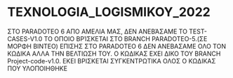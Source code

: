# TEXNOLOGIA_LOGISMIKOY_2022 

ΣΤΟ PARADOTEO 6 ΑΠΟ ΑΜΕΛΙΑ ΜΑΣ, ΔΕΝ ΑΝΕΒΆΣΑΜΕ ΤΟ TEST-CASES-V1.0 ΤΟ ΟΠΟΙΟ ΒΡΊΣΚΕΤΑΙ ΣΤΟ BRANCH PARADOTEO-5.(ΣΕ ΜΟΡΦΗ ΒΙΝΤΕΟ)
ΕΠΙΣΗΣ ΣΤΟ PARADOTEO 6  ΔΕΝ ΑΝΕΒΑΣΑΜΕ ΟΛΟ ΤΟΝ ΚΩΔΙΚΑ ΑΛΛΑ ΤΗΝ ΒΕΛΤΙΩΣΗ ΤΟΥ. Ο ΚΩΔΙΚΑΣ ΕΧΕΙ ΔΙΚΟ ΤΟΥ BRANCH Project-code-v1.0. ΕΚΕΙ ΒΡΙΣΚΕΤΑΙ ΣΥΓΚΕΝΤΡΩΤΙΚΑ ΟΛΟΣ Ο
ΚΩΔΙΚΑΣ ΠΟΥ ΥΛΟΠΟΙΗΘΗΚΕ

